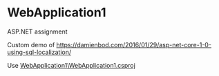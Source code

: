 # WebApplication1
ASP.NET assignment

Custom demo of https://damienbod.com/2016/01/29/asp-net-core-1-0-using-sql-localization/

Use [WebApplication1\WebApplication1.csproj](https://github.com/2jacobtan/WebApplication1/blob/master/WebApplication1/WebApplication1.csproj)
